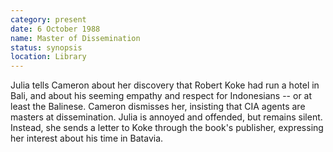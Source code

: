 ```yaml
---
category: present
date: 6 October 1988
name: Master of Dissemination
status: synopsis
location: Library
---
```

Julia tells Cameron about her discovery that Robert Koke had run a hotel in Bali, and about his seeming empathy and respect for Indonesians -- or at least the Balinese. Cameron
dismisses her, insisting that CIA agents are masters at dissemination.
Julia is annoyed and offended, but remains silent. Instead, she sends a
letter to Koke through the book's publisher, expressing her interest about his time in Batavia. 
